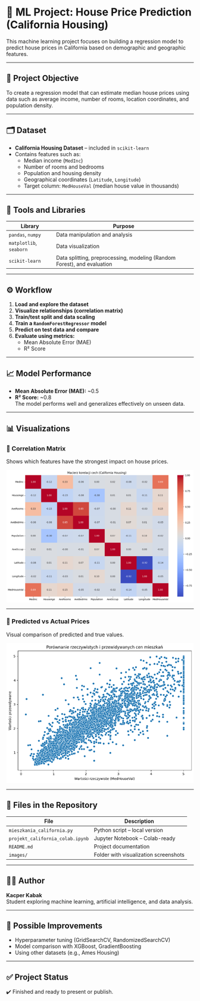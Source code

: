 # 🧠 ML Project: House Price Prediction (California Housing)

This machine learning project focuses on building a regression model to predict house prices in California based on demographic and geographic features.

---

## 📌 Project Objective

To create a regression model that can estimate median house prices using data such as average income, number of rooms, location coordinates, and population density.

---

## 🗂️ Dataset

- **California Housing Dataset** – included in `scikit-learn`
- Contains features such as:
  - Median income (`MedInc`)
  - Number of rooms and bedrooms
  - Population and housing density
  - Geographical coordinates (`Latitude`, `Longitude`)
  - Target column: `MedHouseVal` (median house value in thousands)

---

## 🧰 Tools and Libraries

| Library | Purpose |
|---------|---------|
| `pandas`, `numpy` | Data manipulation and analysis |
| `matplotlib`, `seaborn` | Data visualization |
| `scikit-learn` | Data splitting, preprocessing, modeling (Random Forest), and evaluation |

---

## ⚙️ Workflow

1. **Load and explore the dataset**
2. **Visualize relationships (correlation matrix)**
3. **Train/test split and data scaling**
4. **Train a `RandomForestRegressor` model**
5. **Predict on test data and compare**
6. **Evaluate using metrics:**
   - Mean Absolute Error (MAE)
   - R² Score

---

## 📈 Model Performance

- **Mean Absolute Error (MAE):** ~0.5
- **R² Score:** ~0.8  
The model performs well and generalizes effectively on unseen data.

---

## 📊 Visualizations

### 🔹 Correlation Matrix
Shows which features have the strongest impact on house prices.

![Correlation Matrix](images/macierz_korelacji.png)

---

### 🔹 Predicted vs Actual Prices
Visual comparison of predicted and true values.

![Prediction vs Actual](images/scatter_pred_vs_actual.png)

---

## 📁 Files in the Repository

| File | Description |
|------|-------------|
| `mieszkania_california.py` | Python script – local version |
| `projekt_california_colab.ipynb` | Jupyter Notebook – Colab-ready |
| `README.md` | Project documentation |
| `images/` | Folder with visualization screenshots |

---

## 👨‍💻 Author

**Kacper Kabak**  
Student exploring machine learning, artificial intelligence, and data analysis.

---

## 🚀 Possible Improvements

- Hyperparameter tuning (GridSearchCV, RandomizedSearchCV)
- Model comparison with XGBoost, GradientBoosting
- Using other datasets (e.g., Ames Housing)

---

## ✅ Project Status

✔️ Finished and ready to present or publish.
